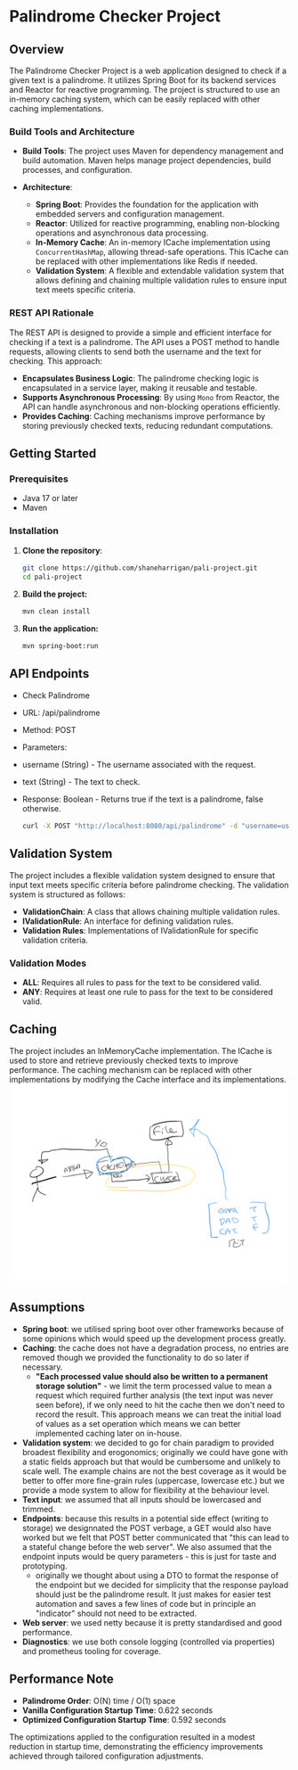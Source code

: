 # Palindrome Checker Project

## Overview

The Palindrome Checker Project is a web application designed to check if a given text is a palindrome. It utilizes Spring Boot for its backend services and Reactor for reactive programming. The project is structured to use an in-memory caching system, which can be easily replaced with other caching implementations.

### Build Tools and Architecture

- **Build Tools**: The project uses Maven for dependency management and build automation. Maven helps manage project dependencies, build processes, and configuration.
  
- **Architecture**:
  - **Spring Boot**: Provides the foundation for the application with embedded servers and configuration management.
  - **Reactor**: Utilized for reactive programming, enabling non-blocking operations and asynchronous data processing.
  - **In-Memory Cache**: An in-memory ICache implementation using `ConcurrentHashMap`, allowing thread-safe operations. This ICache can be replaced with other implementations like Redis if needed.
  - **Validation System**: A flexible and extendable validation system that allows defining and chaining multiple validation rules to ensure input text meets specific criteria.

### REST API Rationale

The REST API is designed to provide a simple and efficient interface for checking if a text is a palindrome. The API uses a POST method to handle requests, allowing clients to send both the username and the text for checking. This approach:
- **Encapsulates Business Logic**: The palindrome checking logic is encapsulated in a service layer, making it reusable and testable.
- **Supports Asynchronous Processing**: By using `Mono` from Reactor, the API can handle asynchronous and non-blocking operations efficiently.
- **Provides Caching**: Caching mechanisms improve performance by storing previously checked texts, reducing redundant computations.

## Getting Started

### Prerequisites

- Java 17 or later
- Maven

### Installation

1. **Clone the repository**:

   ```bash
   git clone https://github.com/shaneharrigan/pali-project.git
   cd pali-project
   ```
2. **Build the project:**
   ```bash
   mvn clean install
   ```
3. **Run the application:**
   ```bash
   mvn spring-boot:run
   ```
## API Endpoints

- Check Palindrome
- URL: /api/palindrome
- Method: POST
- Parameters:
- username (String) - The username associated with the request.
- text (String) - The text to check.
- Response: Boolean - Returns true if the text is a palindrome, false otherwise.

  ```bash
  curl -X POST "http://localhost:8080/api/palindrome" -d "username=user&text=madam"
  ```
## Validation System
The project includes a flexible validation system designed to ensure that input text meets specific criteria before palindrome checking. The validation system is structured as follows:

- **ValidationChain**: A class that allows chaining multiple validation rules.
- **IValidationRule**: An interface for defining validation rules.
- **Validation Rules**: Implementations of IValidationRule for specific validation criteria.

### Validation Modes
- **ALL**: Requires all rules to pass for the text to be considered valid.
- **ANY**: Requires at least one rule to pass for the text to be considered valid.

## Caching

The project includes an InMemoryCache implementation. The ICache is used to store and retrieve previously checked texts to improve performance. The caching mechanism can be replaced with other implementations by modifying the Cache interface and its implementations.
![Caching image](images/caching.png)
## Assumptions
- **Spring boot**: we utilised spring boot over other frameworks because of some opinions which would speed up the development process greatly.
- **Caching**: the cache does not have a degradation process, no entries are removed though we provided the functionality to do so later if necessary.
   - **"Each processed value should also be written to a permanent storage solution"** - we limit the term processed value to mean a request which required further analysis (the text input was never seen before), if we only need to hit the cache then we don't need to record the result. This approach means we can treat the initial load of values as a set operation which means we can better implemented caching later on in-house.
- **Validation system**: we decided to go for chain paradigm to provided broadest flexibility and erogonomics; originally we could have gone with a static fields approach but that would be cumbersome and unlikely to scale well. The example chains are not the best coverage as it would be better to offer more fine-grain rules (uppercase, lowercase etc.) but we provide a mode system to allow for flexibility at the behaviour level.
- **Text input**: we assumed that all inputs should be lowercased and trimmed.
- **Endpoints**: because this results in a potential side effect (writing to storage) we designnated the POST verbage, a GET would also have worked but we felt that POST better communicated that "this can lead to a stateful change before the web server". We also assumed that the endpoint inputs would be query parameters - this is just for taste and prototyping.
   - originally we thought about using a DTO to format the response of the endpoint but we decided for simplicity that the response payload should just be the palindrome result. It just makes for easier test automation and saves a few lines of code but in principle an "indicator" should not need to be extracted.
- **Web server**: we used netty because it is pretty standardised and good performance.
- **Diagnostics**: we use both console logging (controlled via properties) and prometheus tooling for coverage.

## Performance Note
- **Palindrome Order**: O(N) time / O(1) space
- **Vanilla Configuration Startup Time**: 0.622 seconds
- **Optimized Configuration Startup Time**: 0.592 seconds

The optimizations applied to the configuration resulted in a modest reduction in startup time, demonstrating the efficiency improvements achieved through tailored configuration adjustments.

